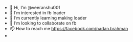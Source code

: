 - 👋 Hi, I’m @veeranshu001
- 👀 I’m interested in fb loader
- 🌱 I’m currently learning making loader
- 💞️ I’m looking to collaborate on fb
- 📫 How to reach me https://facebook.com/nadan.brahman
- 

<!---
veeranshu001/veeranshu001 is a ✨ special ✨ repository because its `README.md` (this file) appears on your GitHub profile.
You can click the Preview link to take a look at your changes.
--->
